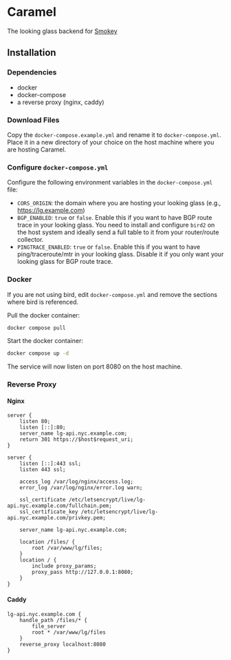 # Caramel
The looking glass backend for [Smokey](https://github.com/kittensaredabest/smokey)

## Installation

### Dependencies
- docker
- docker-compose
- a reverse proxy (nginx, caddy)

### Download Files
Copy the `docker-compose.example.yml` and rename it to `docker-compose.yml`. Place it in a new directory of your choice on the host machine where you are hosting Caramel.

### Configure `docker-compose.yml`
Configure the following environment variables in the `docker-compose.yml` file:

- `CORS_ORIGIN`: the domain where you are hosting your looking glass (e.g., https://lg.example.com)
- `BGP_ENABLED`: `true` or `false`. Enable this if you want to have BGP route trace in your looking glass. You need to install and configure `bird2` on the host system and ideally send a full table to it from your router/route collector.
- `PINGTRACE_ENABLED`: `true` or `false`. Enable this if you want to have ping/traceroute/mtr in your looking glass. Disable it if you only want your looking glass for BGP route trace.

### Docker
If you are not using bird, edit `docker-compose.yml` and remove the sections where bird is referenced.

Pull the docker container:
```bash
docker compose pull
```

Start the docker container:
```bash
docker compose up -d
```
The service will now listen on port 8080 on the host machine.

### Reverse Proxy

#### Nginx
```
server {
    listen 80;
    listen [::]:80;
    server_name lg-api.nyc.example.com;
    return 301 https://$host$request_uri;
}

server {
    listen [::]:443 ssl;
    listen 443 ssl;

    access_log /var/log/nginx/access.log;
    error_log /var/log/nginx/error.log warn;

    ssl_certificate /etc/letsencrypt/live/lg-api.nyc.example.com/fullchain.pem;
    ssl_certificate_key /etc/letsencrypt/live/lg-api.nyc.example.com/privkey.pem;

    server_name lg-api.nyc.example.com;

    location /files/ {
        root /var/www/lg/files;
    }
    location / {
        include proxy_params;
        proxy_pass http://127.0.0.1:8080;
    }
}
```

#### Caddy
```
lg-api.nyc.example.com {
    handle_path /files/* {
        file_server
        root * /var/www/lg/files
    }
    reverse_proxy localhost:8080
}
```